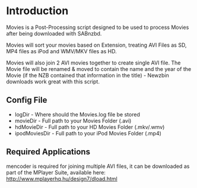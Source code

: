 # Introduction #

Movies is a Post-Processing script designed to be used to process Movies after being downloaded with SABnzbd.

Movies will sort your movies based on Extension, treating AVI Files as SD, MP4 files as iPod and WMV/MKV files as HD.

Movies will also join 2 AVI movies together to create single AVI file. The Movie file will be renamed & moved to contain the name and the year of the Movie (if the NZB contained that information in the title) - Newzbin downloads work great with this script.


## Config File ##
  * logDir - Where should the Movies.log file be stored
  * movieDir - Full path to your Movies Folder (.avi)
  * hdMovieDir - Full path to your HD Movies Folder (.mkv/.wmv)
  * ipodMoviesDir - Full path to your iPod Movies Folder (.mp4)

## Required Applications ##
mencoder is required for joining multiple AVI files, it can be downloaded as part of the MPlayer Suite, available here: http://www.mplayerhq.hu/design7/dload.html